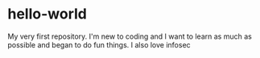# hello-world
My very first repository.
I'm new to coding and I want to learn as much as possible and began to do fun things.
I also love infosec
